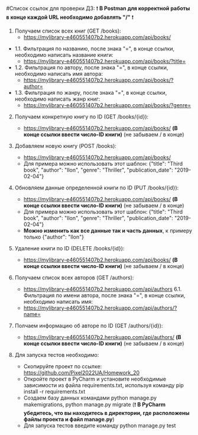 #Список ссылок для проверки ДЗ:
:exclamation: __В Postman для корректной работы в конце каждой URL необходимо добавлять "/"__ :exclamation:

1. Получаем список всех книг (GET /books):
   - https://mylibrary-e460551407b2.herokuapp.com/api/books/
- 1.1. Фильтрация по названию, после знака "=", в конце ссылки, необходимо написать название книги:
   - https://mylibrary-e460551407b2.herokuapp.com/api/books/?title=
- 1.2. Фильтрация по автору, после знака "=", в конце ссылки, необходимо написать имя автора:
   - https://mylibrary-e460551407b2.herokuapp.com/api/books/?author=
- 1.3. Фильтрация по жанру, после знака "=", в конце ссылки, необходимо написать жанр книг:
   - https://mylibrary-e460551407b2.herokuapp.com/api/books/?genre=

2. Получаем конкретную книгу по ID (GET /books/{id}):
   - https://mylibrary-e460551407b2.herokuapp.com/api/books/   __(В конце ссылки ввести число-ID книги)__  (не забываем / в конце)

3. Добавляем новую книгу (POST /books):
   - https://mylibrary-e460551407b2.herokuapp.com/api/books/
   - Для примера можно использовать этот шаблон: 
{"title": "Third book", "author": "Ilon", "genre": "Thriller", "publication_date": "2019-02-04"}

4. Обновляем данные определенной книги по ID (PUT /books/{id}):
   - https://mylibrary-e460551407b2.herokuapp.com/api/books/   __(В конце ссылки ввести число-ID книги)__  (не забываем / в конце)
   - Для примера можно использовать этот шаблон: 
{"title": "Third book", "author": "Ilon", "genre": "Thriller", "publication_date": "2019-02-04"}
   - __Можно изменить как все данные так и часть данных__, к примеру только {"author": "Ilon"}

5. Удаление книги по ID (DELETE /books/{id}):
   - https://mylibrary-e460551407b2.herokuapp.com/api/books/   __(В конце ссылки ввести число-ID книги)__  (не забываем / в конце)

6. Получаем список всех авторов (GET /authors): 
   - https://mylibrary-e460551407b2.herokuapp.com/api/authors
6.1. Фильтрация по имени автора, после знака "=", в конце ссылки, необходимо написать имя:
   - https://mylibrary-e460551407b2.herokuapp.com/api/authors/?name=   

7. Полчаем информацию об авторе по ID (GET /authors/{id}):
    - https://mylibrary-e460551407b2.herokuapp.com/api/authors/   __(В конце ссылки ввести число-ID книги)__  (не забываем / в конце)

8. Для запуска тестов необходимо:
   - Скопируйте проект по ссылке: https://github.com/Pixel2022UA/Homework_20
   - Откройте проект в PyCharm и установите необходимые зависимости из файла requirements.txt, используя команду pip install -r requirements.txt
   - Создаем базу данных командами python manage.py makemigrations, python manage.py migrate (:exclamation: __В PyCharm убедитесь, что вы находитесь в директории, где расположены файлы проекта и файл manage.py__)
   - Для запуска тестов введите команду python manage.py test